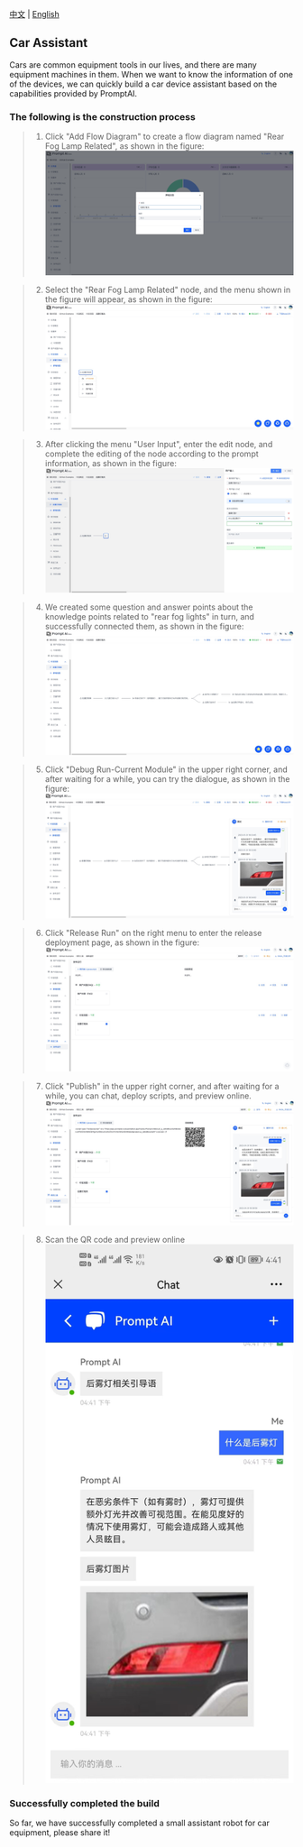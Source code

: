 [中文](saic_example.md) | [English](saic_example_en.md)

## Car Assistant

Cars are common equipment tools in our lives, and there are many equipment machines in them. When we want to know the information of one of the devices, we can quickly build a car device assistant based on the capabilities provided by PromptAI.

### The following is the construction process

> 1. Click "Add Flow Diagram" to create a flow diagram named "Rear Fog Lamp Related", as shown in the figure:
>    ![saic_1.jpg](images/saic_1.jpg)

> 2. Select the "Rear Fog Lamp Related" node, and the menu shown in the figure will appear, as shown in the figure:
>    ![saic_2.jpg](images/saic_2.jpg)

> 3. After clicking the menu "User Input", enter the edit node, and complete the editing of the node according to the prompt information, as shown in the figure:
>    ![saic_3.jpg](images/saic_3.jpg)

> 4. We created some question and answer points about the knowledge points related to "rear fog lights" in turn, and successfully connected them, as shown in the figure:
>    ![saic_4.jpg](images/saic_4.jpg)

> 5. Click "Debug Run-Current Module" in the upper right corner, and after waiting for a while, you can try the dialogue, as shown in the figure:
>    ![saic_5.jpg](images/saic_5.jpg)

> 6. Click "Release Run" on the right menu to enter the release deployment page, as shown in the figure:
>    ![saic_6.jpg](images/saic_6.jpg)

> 7. Click "Publish" in the upper right corner, and after waiting for a while, you can chat, deploy scripts, and preview online.
>    ![saic_7.jpg](images/saic_7.jpg)

> 8. Scan the QR code and preview online
>    ![saic_8.jpeg](images/saic_8.jpeg)

### Successfully completed the build

So far, we have successfully completed a small assistant robot for car equipment, please share it!
